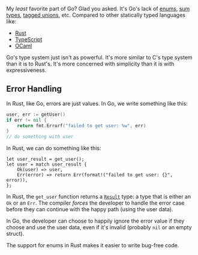My _least_ favorite part of Go? Glad you asked. It's Go's lack of [enums](https://en.wikipedia.org/wiki/Enumerated_type), [sum types](https://en.wikipedia.org/wiki/Algebraic_data_type), [tagged unions](https://en.wikipedia.org/wiki/Tagged_union), etc. Compared to other statically typed languages like:

- [Rust](https://www.rust-lang.org/)
- [TypeScript](https://www.typescriptlang.org/)
- [OCaml](https://ocaml.org/)

Go's type system just isn't as powerful. It's more similar to C's type system than it is to Rust's. It's more concerned with simplicity than it is with expressiveness.

## Error Handling

In Rust, like Go, errors are just values. In Go, we write something like this:

```go
user, err := getUser()
if err != nil {
    return fmt.Errorf("failed to get user: %w", err)
}
// do something with user
```

In Rust, we can do something like this:

```clike
let user_result = get_user();
let user = match user_result {
    Ok(user) => user,
    Err(error) => return Err(format!("failed to get user: {}", error)),
};
```

In Rust, the `get_user` function returns a [`Result`](https://doc.rust-lang.org/std/result/enum.Result.html) type: a type that is either an `Ok` or an `Err`. The compiler _forces_ the developer to handle the error case before they can continue with the happy path (using the user data).

In Go, the developer can choose to happily ignore the error value if they choose and use the user data, even if it's invalid (probably `nil` or an empty struct).

The support for enums in Rust makes it easier to write bug-free code.
